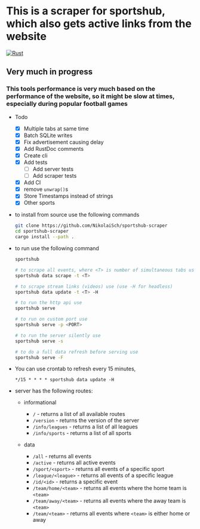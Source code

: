 # This is a scraper for sportshub, which also gets active links from the website

[![Rust](https://github.com/NikolaiSch/sportshub-scraper/actions/workflows/rust.yml/badge.svg?branch=main)](https://github.com/NikolaiSch/sportshub-scraper/actions/workflows/rust.yml)

## Very much in progress

### This tools performance is very much based on the performance of the website, so it might be slow at times, especially during popular football games

- Todo

  - [x] Multiple tabs at same time
  - [x] Batch SQLite writes
  - [x] Fix advertisement causing delay
  - [x] Add RustDoc comments
  - [x] Create cli
  - [x] Add tests
    - [ ] Add server tests
    - [ ] Add scraper tests
  - [x] Add CI
  - [x] remove `unwrap()`s
  - [x] Store Timestamps instead of strings
  - [x] Other sports

- to install from source use the following commands

  ```bash
  git clone https://github.com/NikolaiSch/sportshub-scraper
  cd sportshub-scraper
  cargo install --path .
  ```

- to run use the following command

  ```bash
  sportshub

  # to scrape all events, where <T> is number of simultaneous tabs use (defaults to 10)
  sportshub data scrape -t <T>

  # to scrape stream links (videos) use (use -H for headless)
  sportshub data update -t <T> -H

  # to run the http api use
  sportshub serve

  # to run on custom port use
  sportshub serve -p <PORT>

  # to run the server silently use
  sportshub serve -s

  # to do a full data refresh before serving use
  sportshub serve -F

  ```

- You can use crontab to refresh every 15 minutes,

  ```cron
  */15 * * * * sportshub data update -H
  ```

- server has the following routes:

  - informational

    - `/` - returns a list of all available routes
    - `/version` - returns the version of the server
    - `/info/leagues` - returns a list of all leagues
    - `/info/sports` - returns a list of all sports

  - data
    - `/all` - returns all events
    - `/active` - returns all active events
    - `/sport/<sport>` - returns all events of a specific sport
    - `/league/<league>` - returns all events of a specific league
    - `/id/<id>` - returns a specific event
    - `/team/home/<team>` - returns all events where the home team is `<team>`
    - `/team/away/<team>` - returns all events where the away team is `<team>`
    - `/team/<team>` - returns all events where `<team>` is either home or away
